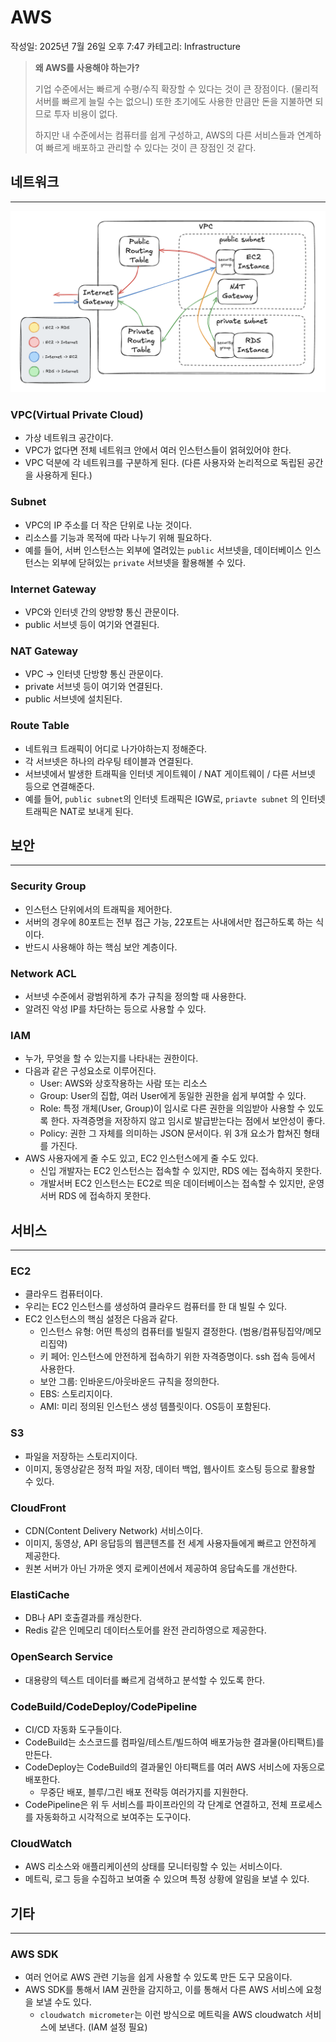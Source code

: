 # AWS

작성일: 2025년 7월 26일 오후 7:47
카테고리: Infrastructure

> **왜 AWS를 사용해야 하는가?**
> 
> 
> 기업 수준에서는 빠르게 수평/수직 확장할 수 있다는 것이 큰 장점이다. (물리적 서버를 빠르게 늘릴 수는 없으니)
> 또한 초기에도 사용한 만큼만 돈을 지불하면 되므로 투자 비용이 없다.
> 
> 하지만 내 수준에서는 컴퓨터를 쉽게 구성하고, AWS의 다른 서비스들과 연계하여 빠르게 배포하고 관리할 수 있다는 것이 큰 장점인 것 같다.
> 

## 네트워크

---

![image.png](../_첨부파일/AWS_image.png)

### VPC(Virtual Private Cloud)

- 가상 네트워크 공간이다.
- VPC가 없다면 전체 네트워크 안에서 여러 인스턴스들이 얽혀있어야 한다.
- VPC 덕분에 각 네트워크를 구분하게 된다. (다른 사용자와 논리적으로 독립된 공간을 사용하게 된다.)

### Subnet

- VPC의 IP 주소를 더 작은 단위로 나눈 것이다.
- 리소스를 기능과 목적에 따라 나누기 위해 필요하다.
- 예를 들어, 서버 인스턴스는 외부에 열려있는 `public` 서브넷을, 데이터베이스 인스턴스는 외부에 닫혀있는 `private` 서브넷을 활용해볼 수 있다.

### Internet Gateway

- VPC와 인터넷 간의 양방향 통신 관문이다.
- public 서브넷 등이 여기와 연결된다.

### NAT Gateway

- VPC → 인터넷 단방향 통신 관문이다.
- private 서브넷 등이 여기와 연결된다.
- public 서브넷에 설치된다.

### Route Table

- 네트워크 트래픽이 어디로 나가야하는지 정해준다.
- 각 서브넷은 하나의 라우팅 테이블과 연결된다.
- 서브넷에서 발생한 트래픽을 인터넷 게이트웨이 / NAT 게이트웨이 / 다른 서브넷 등으로 연결해준다.
- 예를 들어, `public subnet`의 인터넷 트래픽은 IGW로, `priavte subnet` 의 인터넷 트래픽은 NAT로 보내게 된다.

## 보안

---

### Security Group

- 인스턴스 단위에서의 트래픽을 제어한다.
- 서버의 경우에 80포트는 전부 접근 가능, 22포트는 사내에서만 접근하도록 하는 식이다.
- 반드시 사용해야 하는 핵심 보안 계층이다.

### Network ACL

- 서브넷 수준에서 광범위하게 추가 규칙을 정의할 때 사용한다.
- 알려진 악성 IP를 차단하는 등으로 사용할 수 있다.

### IAM

- 누가, 무엇을 할 수 있는지를 나타내는 권한이다.
- 다음과 같은 구성요소로 이루어진다.
    - User: AWS와 상호작용하는 사람 또는 리소스
    - Group: User의 집합, 여러 User에게 동일한 권한을 쉽게 부여할 수 있다.
    - Role: 특정 개체(User, Group)이 임시로 다른 권한을 의임받아 사용할 수 있도록 한다. 자격증명을 저장하지 않고 임시로 발급받는다는 점에서 보안성이 좋다.
    - Policy: 권한 그 자체를 의미하는 JSON 문서이다. 위 3개 요소가 합쳐진 형태를 가진다.
- AWS 사용자에게 줄 수도 있고, EC2 인스턴스에게 줄 수도 있다.
    - 신입 개발자는 EC2 인스턴스는 접속할 수 있지만, RDS 에는 접속하지 못한다.
    - 개발서버 EC2 인스턴스는 EC2로 띄운 데이터베이스는 접속할 수 있지만, 운영서버 RDS 에 접속하지 못한다.

## 서비스

---

### EC2

- 클라우드 컴퓨터이다.
- 우리는 EC2 인스턴스를 생성하여 클라우드 컴퓨터를 한 대 빌릴 수 있다.
- EC2 인스턴스의 핵심 설정은 다음과 같다.
    - 인스턴스 유형: 어떤 특성의 컴퓨터를 빌릴지 결정한다. (범용/컴퓨팅집약/메모리집약)
    - 키 페어: 인스턴스에 안전하게 접속하기 위한 자격증명이다. ssh 접속 등에서 사용한다.
    - 보안 그룹: 인바운드/아웃바운드 규칙을 정의한다.
    - EBS: 스토리지이다.
    - AMI: 미리 정의된 인스턴스 생성 템플릿이다. OS등이 포함된다.

### S3

- 파일을 저장하는 스토리지이다.
- 이미지, 동영상같은 정적 파일 저장, 데이터 백업, 웹사이트 호스팅 등으로 활용할 수 있다.

### CloudFront

- CDN(Content Delivery Network) 서비스이다.
- 이미지, 동영상, API 응답등의 웹콘텐츠를 전 세계 사용자들에게 빠르고 안전하게 제공한다.
- 원본 서버가 아닌 가까운 엣지 로케이션에서 제공하여 응답속도를 개선한다.

### ElastiCache

- DB나 API 호출결과를 캐싱한다.
- Redis 같은 인메모리 데이터스토어를 완전 관리하영으로 제공한다.

### OpenSearch Service

- 대용량의 텍스트 데이터를 빠르게 검색하고 분석할 수 있도록 한다.

### CodeBuild/CodeDeploy/CodePipeline

- CI/CD 자동화 도구들이다.
- CodeBuild는 소스코드를 컴파일/테스트/빌드하여 배포가능한 결과물(아티팩트)를 만든다.
- CodeDeploy는 CodeBuild의 결과물인 아티팩트를 여러 AWS 서비스에 자동으로 배포한다.
    - 무중단 배포, 블루/그린 배포 전략등 여러가지를 지원한다.
- CodePipeline은 위 두 서비스를 파이프라인의 각 단계로 연결하고, 전체 프로세스를 자동화하고 시각적으로 보여주는 도구이다.

### CloudWatch

- AWS 리소스와 애플리케이션의 상태를 모니터링할 수 있는 서비스이다.
- 메트릭, 로그 등을 수집하고 보여줄 수 있으며 특정 상황에 알림을 보낼 수 있다.

## 기타

---

### AWS SDK

- 여러 언어로 AWS 관련 기능을 쉽게 사용할 수 있도록 만든 도구 모음이다.
- AWS SDK를 통해서 IAM 권한을 감지하고, 이를 통해서 다른 AWS 서비스에 요청을 보낼 수도 있다.
    - `cloudwatch micrometer`는 이런 방식으로 메트릭을 AWS cloudwatch 서비스에 보낸다. (IAM 설정 필요)